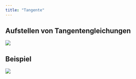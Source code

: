 ```yaml
---
title: "Tangente"
---
```


## Aufstellen von Tangentengleichungen

![](../../assets/images/2022-06-21-19-21-48.png)

## Beispiel

![](../../assets/images/2022-06-21-19-22-29.png)